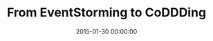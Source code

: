 ---
title: 'From EventStorming to CoDDDing'
description: 'Article in the Xprt Magazine #9.'
type: 'magazine article'
website: 'https://pages.xpirit.com/magazine9'
date: 2015-01-30 00:00:00
featured_image: 'images/writing/2015-01-30-xprt-magazine-9.webp'
---
